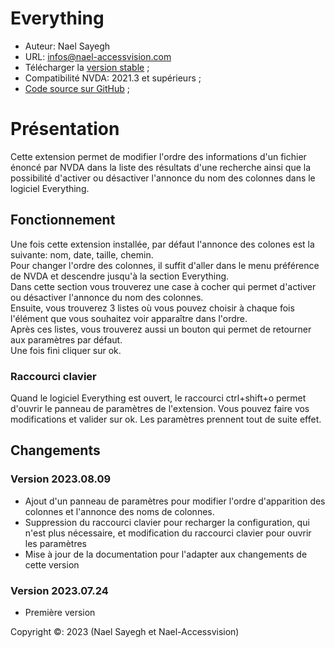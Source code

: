 # Everything

* Auteur: Nael Sayegh 
* URL: [infos@nael-accessvision.com](mailto:infos@nael-accessvision.com)
* Télécharger la [version stable][1] ;
* Compatibilité NVDA: 2021.3 et supérieurs ;
* [Code source sur GitHub][2] ;

# Présentation

Cette extension permet de modifier l'ordre des informations d'un fichier énoncé par NVDA dans la liste des résultats d'une recherche ainsi que la possibilité d'activer ou désactiver  l'annonce du nom des colonnes dans le logiciel Everything.

## Fonctionnement

Une fois cette extension installée, par défaut l'annonce des colones est la suivante: nom, date, taille, chemin.  
Pour changer l'ordre des colonnes, il suffit d'aller dans le menu préférence de NVDA et descendre jusqu'à la section Everything.  
Dans cette section vous trouverez une case à cocher qui permet d'activer ou désactiver l'annonce du nom des colonnes.  
Ensuite, vous trouverez 3 listes où vous pouvez choisir à chaque fois l'élément que vous souhaitez voir apparaître dans l'ordre.  
Après ces listes, vous trouverez aussi un bouton qui permet de retourner aux paramètres par défaut.  
Une fois fini cliquer sur ok.

### Raccourci clavier

Quand le logiciel Everything est ouvert, le raccourci ctrl+shift+o permet d'ouvrir le panneau de paramètres de l'extension. Vous pouvez faire vos modifications et valider sur ok. Les paramètres prennent tout de suite effet.

## Changements
### Version 2023.08.09
  * Ajout d'un panneau de paramètres pour modifier l'ordre d'apparition des colonnes et l'annonce des noms de colonnes.
  * Suppression du raccourci clavier pour recharger la configuration, qui n'est plus nécessaire, et modification du raccourci clavier pour ouvrir les paramètres
  * Mise à jour de la documentation pour l'adapter aux changements de cette version

### Version 2023.07.24
  * Première version

Copyright ©: 2023 (Nael Sayegh et Nael-Accessvision)

<!-- links section -->

[1]: https://github.com/Nael-Sayegh/Everything/releases/download/2023.08.09/everything-2023.08.09.nvda-addon

[2]: https://github.com/Nael-Sayegh/Everything

